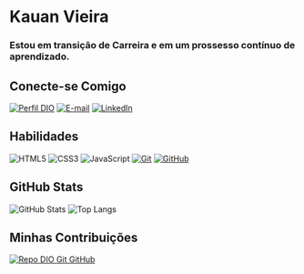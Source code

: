 # Kauan Vieira 

### Estou em transição de Carreira e em um prossesso contínuo de aprendizado.

## Conecte-se Comigo 

[![Perfil DIO](https://img.shields.io/badge/-Meu%20Perfil%20na%20DIO-4B0082?style=for-the-badge)](https://www.dio.me/users/kauanvictorctba)
[![E-mail](https://img.shields.io/badge/-Email-4B0082?style=for-the-badge&logo=microsoft-outlook&logoColor=E94D5F)](mailto:kauanvieiradev@gmail.com)
[![LinkedIn](https://img.shields.io/badge/-LinkedIn-4B0082?style=for-the-badge&logo=linkedin&logoColor=30A3DC)](www.linkedin.com/in/kauan-vieira-dev)

## Habilidades 

![HTML5](https://img.shields.io/badge/HTML-4B0082?style=for-the-badge&logo=html5)
![CSS3](https://img.shields.io/badge/CSS3-4B0082?style=for-the-badge&logo=css3&logoColor=0000FF)
![JavaScript](https://img.shields.io/badge/JavaScript-4B0082?style=for-the-badge&logo=javascript)
[![Git](https://img.shields.io/badge/Git-4B0082?style=for-the-badge&logo=git)](https://git-scm.com/doc)
[![GitHub](https://img.shields.io/badge/GitHub-4B0082?style=for-the-badge&logo=github)](https://docs.github.com/)

## GitHub Stats

![GitHub Stats](https://github-readme-stats.vercel.app/api?username=kauanvt&theme=transparent&bg_color=4B0082&border_color=000&show_icons=true&icon_color=fff&title_color=fff&text_color=fff)
![Top Langs](https://github-readme-stats-git-masterrstaa-rickstaa.vercel.app/api/top-langs/?username=kauanvt&layout=compact&bg_color=4B0082&border_color=000&title_color=fff&text_color=FFF)

## Minhas Contribuições


[![Repo DIO Git GitHub](https://github-readme-stats.vercel.app/api/pin/?username=kauanvt&repo=dio-lab-open-source&bg_color=4B0082&border_color=30A3DC&show_icons=true&icon_color=fff&title_color=fff&text_color=FFF)](https://github.com/kauanvt/dio-lab-open-source)
